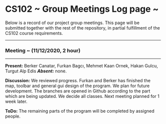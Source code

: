 # CS102 ~ Group Meetings Log page ~

Below is a record of our project group meetings. This page will be submitted together with the rest of the repository, in partial fulfillment of the CS102 course requirements.

****
### Meeting ~ (11/12/2020, 2 hour)
****
**Present:** Berker Canatar, Furkan Bagcı, Mehmet Kaan Ornek, Hakan Gulcu, Turgut Alp Edis   _**Absent:**_ none.

**Discussion:** 
We reviewed progress. Furkan and Berker has finished the map, toolbar and general gui design of the program. We plan for future development. The branches are opened in Github according to the part which are being updated. We decide all classes.  Next meeting planned for 1 week later.

**ToDo:** The remaining parts of the program will be completed by assigned people.